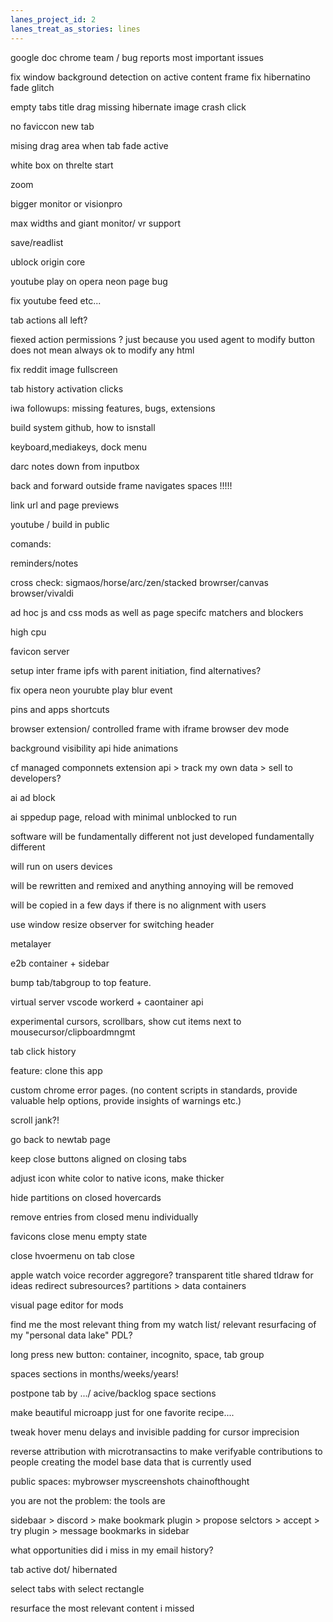 ```yaml
---
lanes_project_id: 2
lanes_treat_as_stories: lines
---
```


google doc chrome team / bug reports most important issues

fix window background detection on active content frame
fix hibernatino fade glitch

empty tabs title drag missing
hibernate image crash click

no faviccon new tab

mising drag area when tab fade active

white box on threlte start

zoom

bigger monitor or visionpro

max widths and giant monitor/ vr support

save/readlist

ublock origin core

youtube play on opera neon page bug

fix youtube feed  etc...

tab actions all left?

fiexed action permissions ? just because you used agent to modify button does not mean always ok to modify any html

fix reddit image fullscreen

tab history activation clicks

iwa followups: missing features, bugs, extensions

build system github, how to isnstall

keyboard,mediakeys, dock menu

darc notes down from inputbox

back and forward outside frame navigates spaces !!!!!

link url and page previews

youtube / build in public

comands:

reminders/notes

cross check: sigmaos/horse/arc/zen/stacked browrser/canvas browser/vivaldi

ad hoc js and css mods as well as page specifc matchers and blockers

high cpu

favicon server

setup inter frame ipfs with parent initiation, find alternatives?

fix opera neon yourubte play blur event

pins and apps shortcuts

browser extension/ controlled frame with iframe browser dev mode

background visibility api hide animations

cf managed componnets extension api > track my own data > sell to developers?

ai ad block

ai sppedup page, reload with minimal unblocked to run

software will be fundamentally different not just developed fundamentally different

will run on users devices

will be rewritten and remixed and anything annoying will be removed

will be copied in a few days if there is no alignment with users

use window resize observer for switching header

metalayer

e2b container + sidebar

bump tab/tabgroup to top feature.

virtual server
vscode
workerd + caontainer api


experimental cursors, scrollbars, show cut items next to mousecursor/clipboardmngmt


tab click history

feature: clone this app

custom chrome error pages. (no content scripts in standards, provide valuable help options, provide insights of warnings etc.)

scroll jank?!

go back to newtab page

keep close buttons aligned on closing tabs

adjust icon white color to native icons, make thicker

hide partitions on closed hovercards

remove entries from closed menu individually

favicons close menu empty state

close hvoermenu on tab close

apple watch voice recorder
aggregore?
transparent title
shared tldraw for ideas
redirect subresources?
partitions > data containers

visual page editor for mods

find me the most relevant thing from my watch list/ relevant resurfacing of my "personal data lake" PDL?

long press new button: container, incognito, space, tab group

spaces sections in months/weeks/years!

postpone tab by .../ acive/backlog space sections

make beautiful microapp just for one favorite recipe....

tweak hover menu delays and invisible padding for cursor imprecision

reverse attribution with microtransactins to make verifyable contributions to people creating the model base data that is currently used

public spaces:
    mybrowser
    myscreenshots
    chainofthought

you are not the problem: the tools are

sidebaar > discord > make bookmark plugin > propose selctors > accept > try plugin > message bookmarks in sidebar

what opportunities did i miss in my email history?

tab active dot/ hibernated

select tabs with select rectangle

resurface the most relevant content i missed
